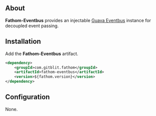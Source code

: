 ## About

**Fathom-Eventbus** provides an injectable [Guava Eventbus]() instance for decoupled event passing.

## Installation

Add the **Fathom-Eventbus** artifact.

```XML
<dependency>
    <groupId>com.gitblit.fathom</groupId>
    <artifactId>fathom-eventbus</artifactId>
    <version>${fathom.version}</version>
</dependency>
```


## Configuration

None.
